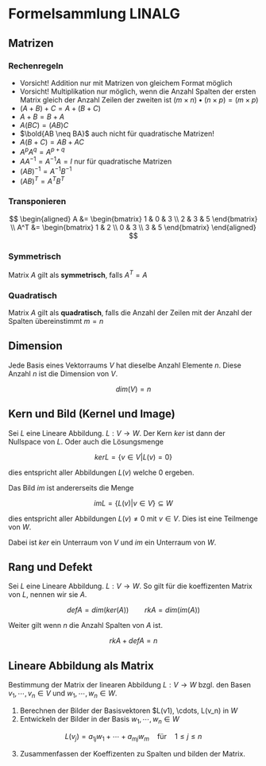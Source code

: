 # Formelsammlung LINALG

## Matrizen

### Rechenregeln

- Vorsicht! Addition nur mit Matrizen von gleichem Format möglich
- Vorsicht! Multiplikation nur möglich, wenn die Anzahl Spalten der ersten Matrix gleich der Anzahl Zeilen der zweiten ist $(m \times n) \bullet (n \times p) = (m \times p)$
- $(A + B) + C = A + (B + C)$
- $A + B = B + A$
- $A(BC) = (AB)C$
- $\bold{AB \neq BA}$ auch nicht für quadratische Matrizen!
- $A(B + C) = AB + AC$
- $A^p A^q = A^{p+q}$
- $AA^{-1} = A^{-1}A = I \text{ nur für quadratische Matrizen}$
- $(AB)^{-1} = A^{-1} B^{-1}$
- $(AB)^{T} = A^{T} B^{T}$

### Transponieren

$$
\begin{aligned}
    A &=
    \begin{bmatrix}
    1 & 0 & 3 \\
    2 & 3 & 5
    \end{bmatrix} \\
    A^T &=
    \begin{bmatrix}
    1 & 2 \\
    0 & 3 \\
    3 & 5
    \end{bmatrix}
\end{aligned}
$$

### Symmetrisch

Matrix $A$ gilt als **symmetrisch**, falls $A^T = A$

### Quadratisch

Matrix $A$ gilt als **quadratisch**, falls die Anzahl der Zeilen mit der Anzahl der Spalten übereinstimmt $m = n$

## Dimension

Jede Basis eines Vektorraums $V$ hat dieselbe Anzahl Elemente $n$. Diese Anzahl $n$ ist die Dimension von $V$.

$$dim(V) = n$$

## Kern und Bild (Kernel und Image)

Sei $L$ eine Lineare Abbildung. $L: V \rightarrow W$. Der Kern $ker$ ist dann der Nullspace von $L$. Oder auch die Lösungsmenge

$$ ker L = \{v \in{V}|L(v) = 0\} $$

dies entspricht aller Abbildungen $L(v)$ welche $0$ ergeben.

Das Bild $im$ ist andererseits die Menge

$$ im L = \{L(v) | v\in{V}\} \subseteq {W} $$

dies entspricht aller Abbildungen $L(v) \neq 0$ mit $v \in{V}$. Dies ist eine Teilmenge von $W$.

Dabei ist $ker$ ein Unterraum von $V$ und $im$ ein Unterraum von $W$.

## Rang und Defekt

Sei $L$ eine Lineare Abbildung. $L: V \rightarrow W$. So gilt für die koeffizenten Matrix von $L$, nennen wir sie $A$.

$$ def A = dim(ker(A)) \qquad rkA = dim(im(A)) $$

Weiter gilt wenn $n$ die Anzahl Spalten von $A$ ist.

$$ rk A + def A = n $$

## Lineare Abbildung als Matrix

Bestimmung der Matrix der linearen Abbildung $L: V \rightarrow W$ bzgl. den Basen $v_1,\cdots,v_n \in{V}$ und $w_1,\cdots,w_n \in{W}$.

1. Berechnen der Bilder der Basisvektoren $L(v1), \cdots, L(v_n) in $W$
2. Entwickeln der Bilder in der Basis $w_1,\cdots,w_n \in{W}$

$$ L(v_j) = a_{1j}w_1 + \cdots + a_{mj}w_m \quad \text{für} \quad 1 \leq j \leq n $$

3. Zusammenfassen der Koeffizenten zu Spalten und bilden der Matrix. 


